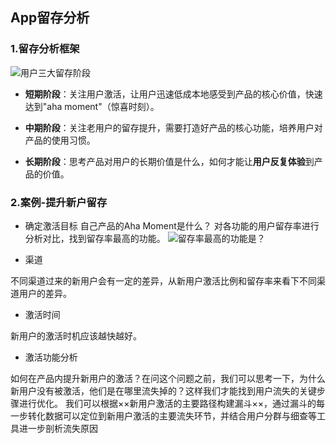## App留存分析  

### 1.留存分析框架  

![用户三大留存阶段](http://blog.growingio.com/uploads/attachment/resource/488/1519719096362.jpg)
 
- **短期阶段**：关注用户激活，让用户迅速低成本地感受到产品的核心价值，快速达到"aha moment"（惊喜时刻）。

- **中期阶段**：关注老用户的留存提升，需要打造好产品的核心功能，培养用户对产品的使用习惯。

- **长期阶段**：思考产品对用户的长期价值是什么，如何才能让**用户反复体验**到产品的价值。

### 2.案例-提升新户留存  


- 确定激活目标
自己产品的Aha Moment是什么？
对各功能的用户留存率进行分析对比，找到留存率最高的功能。
![留存率最高的功能是？](http://blog.growingio.com/uploads/attachment/resource/489/1519719097083.jpg)

- 渠道

不同渠道过来的新用户会有一定的差异，从新用户激活比例和留存率来看下不同渠道用户的差异。

- 激活时间

新用户的激活时机应该越快越好。

- 激活功能分析

如何在产品内提升新用户的激活？在问这个问题之前，我们可以思考一下，为什么新用户没有被激活，他们是在哪里流失掉的？这样我们才能找到用户流失的关键步骤进行优化。
我们可以根据××新用户激活的主要路径构建漏斗××，通过漏斗的每一步转化数据可以定位到新用户激活的主要流失环节，并结合用户分群与细查等工具进一步剖析流失原因




